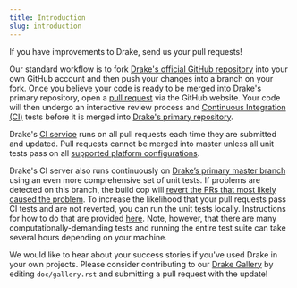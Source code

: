 ```yaml
---
title: Introduction
slug: introduction
---
```


If you have improvements to Drake, send us your pull requests!

Our standard workflow is to fork [Drake's official GitHub repository](
https://github.com/RobotLocomotion/drake/) into your
own GitHub account and then push your changes into a branch on your fork. Once
you believe your code is ready to be merged into Drake's primary repository,
open a [pull request](https://help.github.com/articles/using-pull-requests/)
via the GitHub website. Your code will then undergo an interactive review
process and [Continuous Integration (CI)](/developers.html#continuous-integration-notes)
tests before it is merged into
[Drake's primary repository](https://github.com/RobotLocomotion/drake).

Drake's [CI service](/developers.html#continuous-integration-notes) runs on all pull requests each time they are
submitted and updated. Pull requests cannot be merged into master unless all
unit tests pass on all
[supported platform configurations](/developers.html#supported-configurations).

Drake's CI server also runs continuously on
[Drake’s primary master branch](https://github.com/RobotLocomotion/drake)
using an even more comprehensive set of unit tests.
If problems are detected on this branch, the build cop will
[revert the PRs that most likely caused the problem](/buildcop.html).
To increase the likelihood that your pull requests pass CI tests and are not
reverted, you can run the unit tests locally. Instructions for how to do that
are provided [here](/unit_testing_instructions.html). Note, however, that there are
many computationally-demanding tests and running the entire test suite can take
several hours depending on your machine.

We would like to hear about your success stories if you've used Drake in your
own projects.  Please consider contributing to our [Drake Gallery](/gallery.html) by editing
``doc/gallery.rst`` and submitting a pull request with the update!
